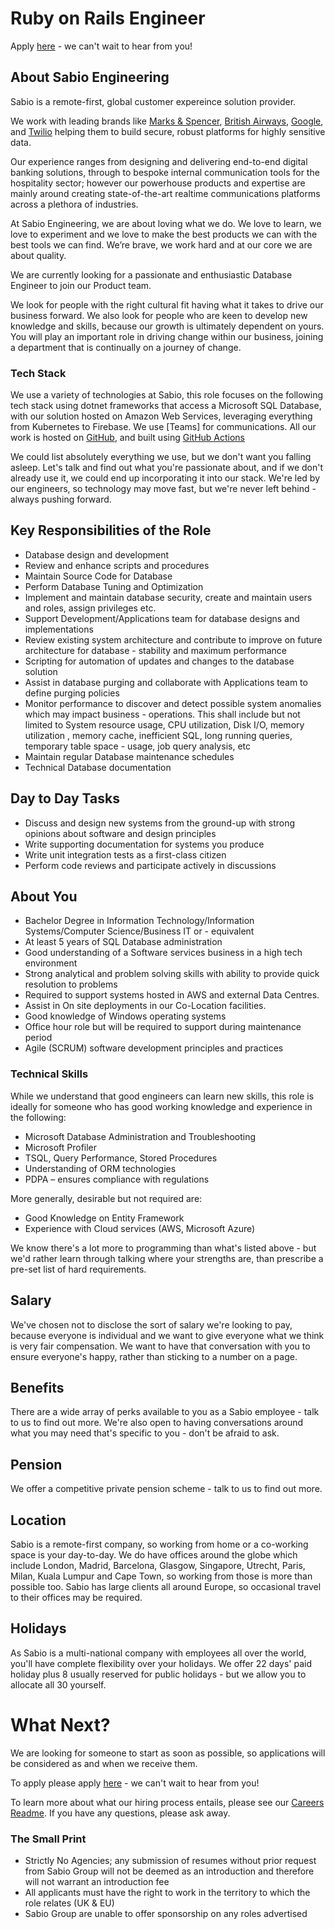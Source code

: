 # Ruby on Rails Engineer

Apply [here](https://sabio.pinpointhq.com/jobs/7880) - we can't wait to hear from you!

## About Sabio Engineering

Sabio is a remote-first, global customer expereince solution provider.

We work with leading brands like [Marks & Spencer](https://cloud.google.com/customers/marks-and-spencer), [British Airways](https://dvelp.co.uk/projects/britishairways), [Google](https://dvelp.co.uk/products/airline), and [Twilio](https://showcase.twilio.com/s/partner-listing/a8E1W00000097TDUAY) helping them to build secure, robust platforms for highly sensitive data.

Our experience ranges from designing and delivering end-to-end digital banking solutions, through to bespoke internal communication tools for the hospitality sector; however our powerhouse products and expertise are mainly around creating state-of-the-art realtime communications platforms across a plethora of industries.

At Sabio Engineering, we are about loving what we do. We love to learn, we love to experiment and we love to make the best products we can with the best tools we can find. We’re brave, we work hard and at our core we are about quality.

We are currently looking for a passionate and enthusiastic Database Engineer to join our Product team. 

We look for people with the right cultural fit having what it takes to drive our business forward. We also look for people who are keen to develop new knowledge and skills, because our growth is ultimately dependent on yours. You will play an important role in driving change within our business, joining a department that is continually on a journey of change.

### Tech Stack

We use a variety of technologies at Sabio, this role focuses on the following tech stack using dotnet frameworks that access a Microsoft SQL Database, with our solution hosted on Amazon Web Services, leveraging everything from Kubernetes to Firebase. We use [Teams] for communications. All our work is hosted on [GitHub](https://github.com/sabio-engineering), and built using [GitHub Actions](https://github.com/features/actions)

We could list absolutely everything we use, but we don't want you falling asleep. Let's talk and find out what you're passionate about, and if we don't already use it, we could end up incorporating it into our stack. We're led by our engineers, so technology may move fast, but we're never left behind - always pushing forward.

## Key Responsibilities of the Role

- Database design and development 
- Review and enhance scripts and procedures
- Maintain Source Code for Database
- Perform Database Tuning and Optimization
- Implement and maintain database security, create and maintain users and roles, assign privileges etc.
- Support Development/Applications team for database designs and implementations
- Review existing system architecture and contribute to improve on future architecture for database - stability and  maximum performance
- Scripting for automation of updates and changes to the database solution
- Assist in database purging and collaborate with Applications team to define purging policies
- Monitor performance to discover and detect possible system anomalies which may impact business - operations. This shall include but not limited to System resource usage, CPU utilization, Disk I/O,   memory utilization , memory cache, inefficient SQL, long running queries, temporary table space - usage, job query analysis, etc
- Maintain regular Database maintenance schedules
- Technical Database documentation

## Day to Day Tasks

- Discuss and design new systems from the ground-up with strong opinions about software and design principles
- Write supporting documentation for systems you produce
- Write unit integration tests as a first-class citizen
- Perform code reviews and participate actively in discussions

## About You

- Bachelor Degree in Information Technology/Information Systems/Computer Science/Business IT or - equivalent
- At least 5 years of SQL Database administration
- Good understanding of a Software services business in a high tech environment
- Strong analytical and problem solving skills  with ability to provide quick resolution to problems
- Required to support systems hosted in AWS and external Data Centres. 
- Assist in On site deployments in our Co-Location facilities.
- Good knowledge of Windows operating systems
- Office hour role but will be required to support during maintenance period
- Agile (SCRUM) software development principles and practices

### Technical Skills

While we understand that good engineers can learn new skills, this role is ideally for someone who has good working knowledge and experience in the following:

- Microsoft Database Administration and Troubleshooting
- Microsoft Profiler
- TSQL, Query Performance, Stored Procedures
- Understanding of ORM technologies
- PDPA – ensures compliance with regulations

More generally, desirable but not required are:

- Good Knowledge on Entity Framework
- Experience with Cloud services (AWS, Microsoft Azure) 

We know there's a lot more to programming than what's listed above - but we'd rather learn through talking where your strengths are, than prescribe a pre-set list of hard requirements.

## Salary

We've chosen not to disclose the sort of salary we're looking to pay, because everyone is individual and we want to give everyone what we think is very fair compensation. We want to have that conversation with you to ensure everyone's happy, rather than sticking to a number on a page.

## Benefits

There are a wide array of perks available to you as a Sabio employee - talk to us to find out more. We're also open to having conversations around what you may need that's specific to you - don't be afraid to ask.

## Pension

We offer a competitive private pension scheme - talk to us to find out more.

## Location

Sabio is a remote-first company, so working from home or a co-working space is your day-to-day. We do have offices around the globe which include London, Madrid, Barcelona, Glasgow, Singapore, Utrecht, Paris, Milan, Kuala Lumpur and Cape Town, so working from those is more than possible too. Sabio has large clients all around Europe, so occasional travel to their offices may be required.

## Holidays

As Sabio is a multi-national company with employees all over the world, you'll have complete flexibility over your holidays. We offer 22 days' paid holiday plus 8 usually reserved for public holidays - but we allow you to allocate all 30 yourself.

# What Next?

We are looking for someone to start as soon as possible, so applications will be considered as and when we receive them.

To apply please apply [here](https://sabio.pinpointhq.com/jobs/7880) - we can't wait to hear from you!

To learn more about what our hiring process entails, please see our [Careers Readme](../README.md#hiring-process). If you have any questions, please ask away.

### The Small Print

 - Strictly No Agencies; any submission of resumes without prior request from Sabio Group will not be deemed as an introduction and therefore will not warrant an introduction fee
 - All applicants must have the right to work in the territory to which the role relates (UK & EU)
 - Sabio Group are unable to offer sponsorship on any roles advertised
